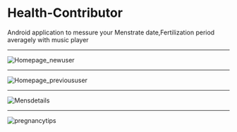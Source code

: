 # Health-Contributor
Android application to messure your Menstrate date,Fertilization period averagely with music player 


-------------------------------------------------------------------------------------------------------------------------

![Homepage_newuser](https://user-images.githubusercontent.com/113799463/195926970-21c80b9f-71d2-409a-9912-fba6dd8aa0b0.png)

---------------------------------------------------------------------------------------------------------

![Homepage_previoususer](https://user-images.githubusercontent.com/113799463/195927061-a65e8211-162c-4dfb-9236-945aba961c2f.png)

-------------------------------------------------------------------------------------------------------------------------


![Mensdetails](https://user-images.githubusercontent.com/113799463/195927083-43735dc0-3746-4107-bc95-051123292c4a.png)

-------------------------------------------------------------------------------------------------------------------------

![pregnancytips](https://user-images.githubusercontent.com/113799463/195927111-7ccfccda-3384-4990-bc91-51f3aae44a60.png)
